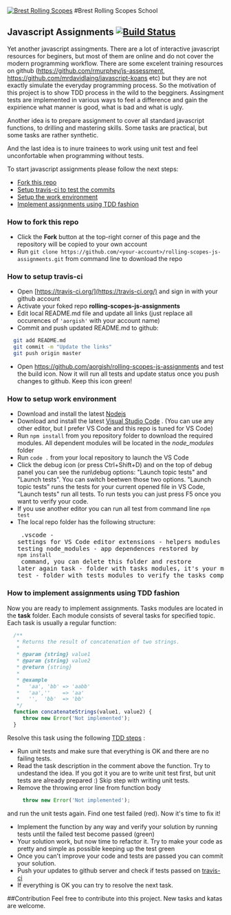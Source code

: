 [![Brest Rolling Scopes](http://brest.rollingscopes.com/images/logo_rs_text.svg)](http://brest.rollingscopes.com/) 
#Brest Rolling Scopes School
## Javascript Assignments  [![Build Status](https://travis-ci.org/demns/rolling-scopes-js-assignments.svg?branch=master)](https://travis-ci.org/demns/rolling-scopes-js-assignments)

Yet another javascript assingments. There are a lot of interactive javascript resources for beginers, but most of them are online and do not cover the modern programming workflow. There are some excelent training resources on github (https://github.com/rmurphey/js-assessment, https://github.com/mrdavidlaing/javascript-koans etc) but they are not exactly simulate the everyday programming process. So the motivation of this project is to show TDD process in the wild to the begginers. Assingment tests are implemented in various ways to feel a difference and gain the expirience what manner is good, what is bad and what is ugly.

Another idea is to prepare assignment to cover all standard javascript functions, to drilling and mastering skills. Some tasks are practical, but some tasks are rather synthetic.  

And the last idea is to inure trainees to work using unit test and feel unconfortable when programming without tests.

To start javascript assignments please follow the next steps:
*  [Fork this repo](#user-content-how-to-fork-this-repo) 
*  [Setup travis-ci to test the commits](#user-content-how-to-setup-travis-ci)
*  [Setup the work environment](#user-content-how-to-setup-work-environment)
*  [Implement assignments using TDD fashion](#user-content-how-to-implement-assignments-using-tdd-fashion)

### How to fork this repo
* Click the **Fork** button at the top-right corner of this page and the repository will be copied to your own account
* Run `git clone https://github.com/<your-account>/rolling-scopes-js-assignments.git` from command line to download the repo

### How to setup travis-ci 
* Open [https://travis-ci.org/](https://travis-ci.org/) and sign in with your github account
* Activate your foked repo **rolling-scopes-js-assignments**
* Edit local README.md file and update all links (just replace all occurences of `'aorgish'` with your account name)
* Commit and push updated README.md to github: 
```bash
  git add README.md
  git commit -m "Update the links"
  git push origin master
```
* Open https://github.com/aorgish/rolling-scopes-js-assignments and test the build icon. Now it will run all tests and update status once you push changes to github. Keep this icon green!


### How to setup work environment
* Download and install the latest [Nodejs](https://nodejs.org/en/download/stable/)
* Download and install the latest [Visual Studio Code](https://code.visualstudio.com/) . (You can use any other editor, but I prefer VS Code and this repo is tuned for VS Code)
* Run `npm install` from you repository folder to download the required modules. All dependent modules will be located in the  *node_modules* folder
* Run `code .` from your local repository to launch the VS Code 
* Click the debug icon (or press Ctrl+Shift+D) and on the top of debug panel you can see the run\debug options: "Launch topic tests" and "Launch tests". You can switch beetwen those two options. "Launch topic tests" runs the tests for your current opened file in VS Code, "Launch tests" run all tests. To run tests you can just press F5 once you want to verify your code.
* If you use another editor you can run all test from command line `npm test`
* The local repo folder has the following structure: <pre>
    .vscode - settings for VS Code editor
    extensions - helpers modules for unit testing
    node_modules - app dependences restored by `npm install` command, you can delete this folder and restore later again
    task - folder with tasks modules, it's your main folder. 
    test - folder with tests modules to verify the tasks completion
</pre>

### How to implement assignments using TDD fashion
Now you are ready to implement assignments. Tasks modules are located in the **task** folder. Each module consists of several tasks for specified topic. Each task is usually a regular function:
```javascript
  /**
   * Returns the result of concatenation of two strings.
   *
   * @param {string} value1
   * @param {string} value2
   * @return {string}
   * 
   * @example
   *   'aa', 'bb' => 'aabb'
   *   'aa',''    => 'aa'
   *   '',  'bb'  => 'bb'
   */
  function concatenateStrings(value1, value2) {
     throw new Error('Not implemented');
  }
```
Resolve this task using the following [TDD steps](https://en.wikipedia.org/wiki/Test-driven_development#Test-driven_development_cycle) :
* Run unit tests and make sure that everything is OK and there are no failing tests.
* Read the task description in the comment above the function. Try to undestand the idea. If you got it you are to write unit test first, but unit tests are already prepared :) Skip step with writing unit tests.
* Remove the throwing error line from function body
```javascript
     throw new Error('Not implemented');
```
and run the unit tests again. Find one test failed (red). Now it's time to fix it!
* Implement the function by any way and verify your solution by running tests until the failed test become passed (green)
* Your solution work, but now time to refactor it. Try to make your code as pretty and simple as possible keeping up the test green
* Once you can't improve your code and tests are passed you can commit your solution. 
* Push your updates to github server and check if tests passed on [travis-ci](https://travis-ci.org/aorgish/rolling-scopes-js-assignments/builds)
* If everything is OK you can try to resolve the next task.
 
##Contribution
Feel free to contribute into this project. New tasks and katas are welcome.

